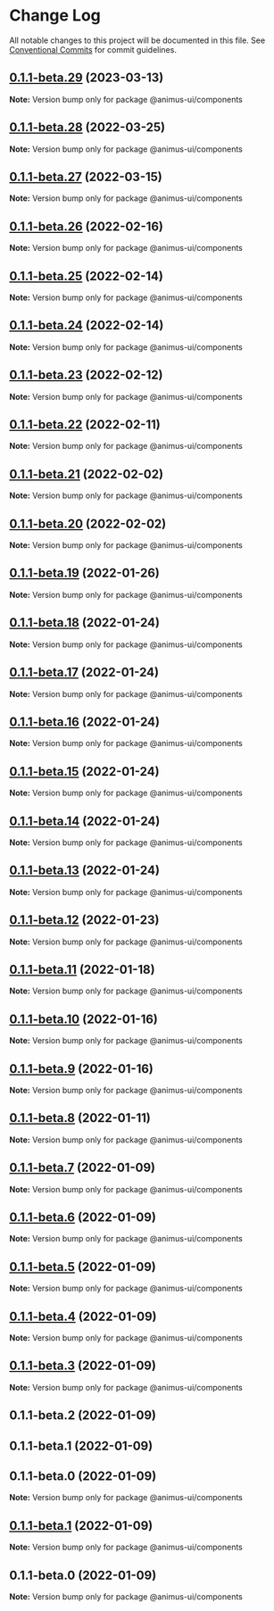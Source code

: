 # Change Log

All notable changes to this project will be documented in this file.
See [Conventional Commits](https://conventionalcommits.org) for commit guidelines.

## [0.1.1-beta.29](https://github.com/codecaaron/animus/compare/@animus-ui/components@0.1.1-beta.28...@animus-ui/components@0.1.1-beta.29) (2023-03-13)

**Note:** Version bump only for package @animus-ui/components





## [0.1.1-beta.28](https://github.com/codecaaron/animus/compare/@animus-ui/components@0.1.1-beta.27...@animus-ui/components@0.1.1-beta.28) (2022-03-25)

**Note:** Version bump only for package @animus-ui/components





## [0.1.1-beta.27](https://github.com/codecaaron/animus/compare/@animus-ui/components@0.1.1-beta.26...@animus-ui/components@0.1.1-beta.27) (2022-03-15)

**Note:** Version bump only for package @animus-ui/components





## [0.1.1-beta.26](https://github.com/codecaaron/animus/compare/@animus-ui/components@0.1.1-beta.25...@animus-ui/components@0.1.1-beta.26) (2022-02-16)

**Note:** Version bump only for package @animus-ui/components





## [0.1.1-beta.25](https://github.com/codecaaron/animus/compare/@animus-ui/components@0.1.1-beta.24...@animus-ui/components@0.1.1-beta.25) (2022-02-14)

**Note:** Version bump only for package @animus-ui/components





## [0.1.1-beta.24](https://github.com/codecaaron/animus/compare/@animus-ui/components@0.1.1-beta.23...@animus-ui/components@0.1.1-beta.24) (2022-02-14)

**Note:** Version bump only for package @animus-ui/components





## [0.1.1-beta.23](https://github.com/codecaaron/animus/compare/@animus-ui/components@0.1.1-beta.22...@animus-ui/components@0.1.1-beta.23) (2022-02-12)

**Note:** Version bump only for package @animus-ui/components





## [0.1.1-beta.22](https://github.com/codecaaron/animus/compare/@animus-ui/components@0.1.1-beta.21...@animus-ui/components@0.1.1-beta.22) (2022-02-11)

**Note:** Version bump only for package @animus-ui/components





## [0.1.1-beta.21](https://github.com/codecaaron/animus/compare/@animus-ui/components@0.1.1-beta.20...@animus-ui/components@0.1.1-beta.21) (2022-02-02)

**Note:** Version bump only for package @animus-ui/components





## [0.1.1-beta.20](https://github.com/codecaaron/animus/compare/@animus-ui/components@0.1.1-beta.19...@animus-ui/components@0.1.1-beta.20) (2022-02-02)

**Note:** Version bump only for package @animus-ui/components





## [0.1.1-beta.19](https://github.com/codecaaron/animus/compare/@animus-ui/components@0.1.1-beta.18...@animus-ui/components@0.1.1-beta.19) (2022-01-26)

**Note:** Version bump only for package @animus-ui/components





## [0.1.1-beta.18](https://github.com/codecaaron/animus/compare/@animus-ui/components@0.1.1-beta.17...@animus-ui/components@0.1.1-beta.18) (2022-01-24)

**Note:** Version bump only for package @animus-ui/components





## [0.1.1-beta.17](https://github.com/codecaaron/animus/compare/@animus-ui/components@0.1.1-beta.16...@animus-ui/components@0.1.1-beta.17) (2022-01-24)

**Note:** Version bump only for package @animus-ui/components





## [0.1.1-beta.16](https://github.com/codecaaron/animus/compare/@animus-ui/components@0.1.1-beta.15...@animus-ui/components@0.1.1-beta.16) (2022-01-24)

**Note:** Version bump only for package @animus-ui/components





## [0.1.1-beta.15](https://github.com/codecaaron/animus/compare/@animus-ui/components@0.1.1-beta.14...@animus-ui/components@0.1.1-beta.15) (2022-01-24)

**Note:** Version bump only for package @animus-ui/components





## [0.1.1-beta.14](https://github.com/codecaaron/animus/compare/@animus-ui/components@0.1.1-beta.13...@animus-ui/components@0.1.1-beta.14) (2022-01-24)

**Note:** Version bump only for package @animus-ui/components





## [0.1.1-beta.13](https://github.com/codecaaron/animus/compare/@animus-ui/components@0.1.1-beta.12...@animus-ui/components@0.1.1-beta.13) (2022-01-24)

**Note:** Version bump only for package @animus-ui/components





## [0.1.1-beta.12](https://github.com/codecaaron/animus/compare/@animus-ui/components@0.1.1-beta.11...@animus-ui/components@0.1.1-beta.12) (2022-01-23)

**Note:** Version bump only for package @animus-ui/components





## [0.1.1-beta.11](https://github.com/codecaaron/animus/compare/@animus-ui/components@0.1.1-beta.10...@animus-ui/components@0.1.1-beta.11) (2022-01-18)

**Note:** Version bump only for package @animus-ui/components





## [0.1.1-beta.10](https://github.com/codecaaron/animus/compare/@animus-ui/components@0.1.1-beta.9...@animus-ui/components@0.1.1-beta.10) (2022-01-16)

**Note:** Version bump only for package @animus-ui/components





## [0.1.1-beta.9](https://github.com/codecaaron/animus/compare/@animus-ui/components@0.1.1-beta.8...@animus-ui/components@0.1.1-beta.9) (2022-01-16)

**Note:** Version bump only for package @animus-ui/components





## [0.1.1-beta.8](https://github.com/codecaaron/animus/compare/@animus-ui/components@0.1.1-beta.7...@animus-ui/components@0.1.1-beta.8) (2022-01-11)

**Note:** Version bump only for package @animus-ui/components





## [0.1.1-beta.7](https://github.com/codecaaron/animus/compare/@animus-ui/components@0.1.1-beta.6...@animus-ui/components@0.1.1-beta.7) (2022-01-09)

**Note:** Version bump only for package @animus-ui/components





## [0.1.1-beta.6](https://github.com/codecaaron/animus/compare/@animus-ui/components@0.1.1-beta.5...@animus-ui/components@0.1.1-beta.6) (2022-01-09)

**Note:** Version bump only for package @animus-ui/components





## [0.1.1-beta.5](https://github.com/codecaaron/animus/compare/@animus-ui/components@0.1.1-beta.4...@animus-ui/components@0.1.1-beta.5) (2022-01-09)

**Note:** Version bump only for package @animus-ui/components





## [0.1.1-beta.4](https://github.com/codecaaron/animus/compare/@animus-ui/components@0.1.1-beta.3...@animus-ui/components@0.1.1-beta.4) (2022-01-09)

**Note:** Version bump only for package @animus-ui/components





## [0.1.1-beta.3](https://github.com/codecaaron/animus/compare/@animus-ui/components@0.1.1-beta.2...@animus-ui/components@0.1.1-beta.3) (2022-01-09)

**Note:** Version bump only for package @animus-ui/components





## 0.1.1-beta.2 (2022-01-09)



## 0.1.1-beta.1 (2022-01-09)



## 0.1.1-beta.0 (2022-01-09)

**Note:** Version bump only for package @animus-ui/components





## [0.1.1-beta.1](https://github.com/codecaaron/animus/compare/v0.1.1-beta.0...v0.1.1-beta.1) (2022-01-09)

**Note:** Version bump only for package @animus-ui/components





## 0.1.1-beta.0 (2022-01-09)

**Note:** Version bump only for package @animus-ui/components
